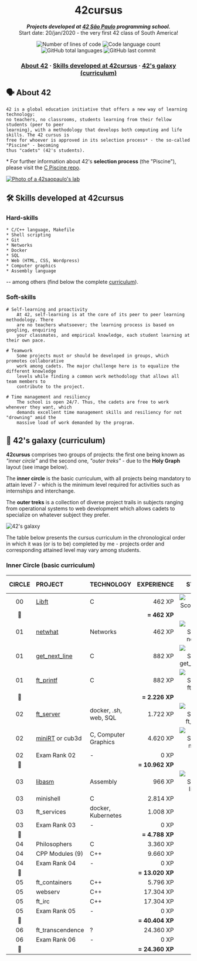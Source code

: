 <h1 align="center">
	42cursus
</h1>

<p align="center">
	<b><i>Projects developed at <a href="https://www.42sp.org.br/">42 São Paulo</a> programming school.</i></b><br>
	Start date: 20/jan/2020 - the very first 42 class of South America!
</p>

<p align="center">
	<img alt="Number of lines of code" src="https://img.shields.io/tokei/lines/github/jtcu/42cursus?color=blueviolet" />
	<img alt="Code language count" src="https://img.shields.io/github/languages/count/jtcu/42cursus?color=blue" />
	<img alt="GitHub total languages" src="https://img.shields.io/github/languages/count/jtcu/42cursus?color=blue" />
	<img alt="GitHub last commit" src="https://img.shields.io/github/last-commit/jtcu/42cursus?color=brightgreen" />
</p>

<h3 align="center">
	<a href="#%EF%B8%8F-about-42">About 42</a>
	<span> · </span>
	<a href="#%EF%B8%8F-skills-developed-at-42cursus">Skills developed at 42cursus</a>
	<span> · </span>
	<a href="#-42s-galaxy-curriculum">42's galaxy (curriculum)</a>
</h3>

## 🗣️ About 42

	42 is a global education initiative that offers a new way of learning technology:
	no teachers, no classrooms, students learning from their fellow students (peer to peer
	learning), with a methodology that develops both computing and life skills. The 42 cursus is
	free for whoever is approved in its selection process* - the so-called "Piscine" - becoming
	thus "cadets" (42's students).

\* For further information about 42's **selection process** (the "Piscine"), please visit the [C Piscine repo](https://github.com/appinha/42sp-piscine).

[![Photo of a 42saopaulo's lab](42saopaulo.jpg)](https://www.42sp.org.br/)

## 🛠️ Skills developed at 42cursus

### Hard-skills

	* C/C++ language, Makefile
	* Shell scripting
	* Git
	* Networks
	* Docker
	* SQL
	* Web (HTML, CSS, Wordpress)
	* Computer graphics
	* Assembly language

-- among others (find below the complete [curriculum](#-42s-galaxy-curriculum)).

### Soft-skills

	# Self-learning and proactivity
		At 42, self-learning is at the core of its peer to peer learning methodology. There
		are no teachers whatsoever; the learning process is based on googling, enquiring
		your classmates, and empirical knowledge, each student learning at their own pace.

	# Teamwork
		Some projects must or should be developed in groups, which promotes collaborative
		work among cadets. The major challenge here is to equalize the different knowledge
		levels while finding a common work methodology that allows all team members to
		contribute to the project.

	# Time management and resiliency
		The school is open 24/7. Thus, the cadets are free to work whenever they want, which
		demands excellent time management skills and resiliency for not "drowning" amid the
		massive load of work demanded by the program.

## 🌌 42's galaxy (curriculum)

**42cursus** comprises two groups of projects: the first one being known as _"inner circle"_ and the second one, _"outer treks"_ - due to the **Holy Graph** layout (see image below).

The **inner circle** is the basic curriculum, with all projects being mandatory to attain level 7 - which is the minimum level required for activities such as internships and interchange.

The **outer treks** is a collection of diverse project trails in subjects ranging from operational systems to web development which allows cadets to specialize on whatever subject they prefer.

![42's galaxy](galaxy.png)

The table below presents the cursus curriculum in the chronological order in which it was (or is to be) completed by me - projects order and corresponding attained level may vary among students.

### Inner Circle (basic curriculum)

|CIRCLE	|PROJECT							|TECHNOLOGY				|EXPERIENCE		|STATUS						|ATTAINED LEVEL	|
|:-:	|:--								|:--					|--:			|:-:						|:--			|
|00		|[Libft](https://github.com/appinha/42cursus-00-Libft)|C						|462 XP			|![Project Score - Libft](https://badge42.herokuapp.com/api/project/apuchill/Libft)	|level 1 - 3%	|
|:dizzy:|									|						|**= 462 XP**	|							|				|
|01		|[netwhat](01-netwhat/)			|Networks				|462 XP			|![Project Score - netwhat](https://badge42.herokuapp.com/api/project/apuchill/netwhat)	|level 1 - 23%	|
|01		|[get_next_line](https://github.com/appinha/42cursus-01-get_next_line)|C						|882 XP			|![Project Score - get_next_line](https://badge42.herokuapp.com/api/project/apuchill/get_next_line)	|level 1 - 69%	|
|01		|[ft_printf](https://github.com/appinha/42cursus-01-ft_printf)|C						|882 XP			|![Project Score - ft_printf](https://badge42.herokuapp.com/api/project/apuchill/ft_printf)	|level 2 - 5%	|
|:dizzy:|									|						|**= 2.226 XP**	|							|				|
|02		|[ft_server](https://github.com/appinha/42cursus-02-ft_server)|docker, .sh, web, SQL	|1.722 XP		|![Project Score - ft_server](https://badge42.herokuapp.com/api/project/apuchill/ft_server)	|level 2 - 32%	|
|02		|[miniRT](https://github.com/appinha/42cursus-02-miniRT) or cub3d	|C, Computer Graphics	|4.620 XP		|![Project Score - miniRT](https://badge42.herokuapp.com/api/project/apuchill/miniRT)							|level 3 - 6%	|
|02		|Exam Rank 02						|-						|0 XP			|							|				|
|:dizzy:|									|						|**= 10.962 XP**|							|				|
|03		|[libasm](https://github.com/appinha/42cursus-03-libasm)								|Assembly				|966 XP			|![Project Score - libasm](https://badge42.herokuapp.com/api/project/apuchill/libasm)|level 3 - 27%	|
|03		|minishell							|C						|2.814 XP		|							|				|
|03		|ft_services						|docker, Kubernetes		|1.008 XP		|							|				|
|03		|Exam Rank 03						|-						|0 XP			|							|				|
|:dizzy:|									|						|**= 4.788 XP**	|							|				|
|04		|Philosophers						|C						|3.360 XP		|							|				|
|04		|CPP Modules (9)					|C++					|9.660 XP		|							|				|
|04		|Exam Rank 04						|-						|0 XP			|							|				|
|:dizzy:|									|						|**= 13.020 XP**|							|				|
|05		|ft_containers						|C++					|5.796 XP		|							|				|
|05		|webserv							|C++					|17.304 XP		|							|				|
|05		|ft_irc								|C++					|17.304 XP		|							|				|
|05		|Exam Rank 05						|-						|0 XP			|							|				|
|:dizzy:|									|						|**= 40.404 XP**|							|				|
|06		|ft_transcendence					|?						|24.360 XP		|							|				|
|06		|Exam Rank 06						|-						|0 XP			|							|				|
|:dizzy:|									|						|**= 24.360 XP**|							|				|